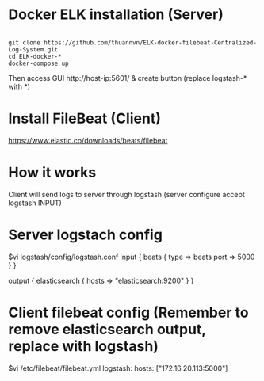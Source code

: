 # Docker ELK installation (Server)

<code>
git clone https://github.com/thuannvn/ELK-docker-filebeat-Centralized-Log-System.git
cd ELK-docker-*
docker-compose up
</code>

Then access GUI http://host-ip:5601/ & create button (replace logstash-* with *)

# Install FileBeat (Client)

https://www.elastic.co/downloads/beats/filebeat

# How it works

Client will send logs to server through logstash (server configure accept logstash INPUT)

# Server logstach config

$vi logstash/config/logstash.conf
input {
   beats {
     type => beats
     port => 5000
   }
}

output {
        elasticsearch {
                hosts => "elasticsearch:9200"
        }
}

# Client filebeat config (Remember to remove elasticsearch output, replace with logstash)

$vi /etc/filebeat/filebeat.yml
logstash:
     hosts: ["172.16.20.113:5000"]
